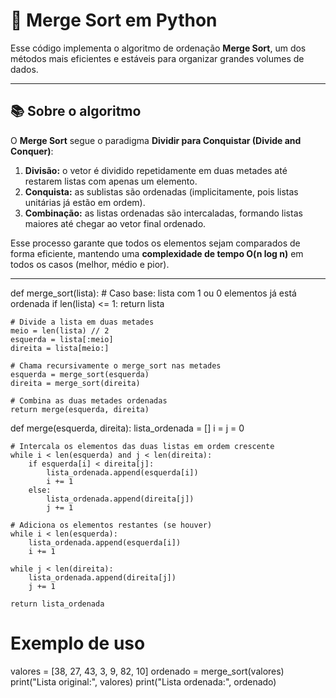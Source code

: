 # 🧩 Merge Sort em Python

Esse código implementa o algoritmo de ordenação **Merge Sort**, um dos métodos mais eficientes e estáveis para organizar grandes volumes de dados.  

---

## 📚 Sobre o algoritmo

O **Merge Sort** segue o paradigma **Dividir para Conquistar (Divide and Conquer)**:

1. **Divisão:** o vetor é dividido repetidamente em duas metades até restarem listas com apenas um elemento.
2. **Conquista:** as sublistas são ordenadas (implicitamente, pois listas unitárias já estão em ordem).
3. **Combinação:** as listas ordenadas são intercaladas, formando listas maiores até chegar ao vetor final ordenado.

Esse processo garante que todos os elementos sejam comparados de forma eficiente, mantendo uma **complexidade de tempo O(n log n)** em todos os casos (melhor, médio e pior).

---

def merge_sort(lista):
    # Caso base: lista com 1 ou 0 elementos já está ordenada
    if len(lista) <= 1:
        return lista

    # Divide a lista em duas metades
    meio = len(lista) // 2
    esquerda = lista[:meio]
    direita = lista[meio:]

    # Chama recursivamente o merge_sort nas metades
    esquerda = merge_sort(esquerda)
    direita = merge_sort(direita)

    # Combina as duas metades ordenadas
    return merge(esquerda, direita)


def merge(esquerda, direita):
    lista_ordenada = []
    i = j = 0

    # Intercala os elementos das duas listas em ordem crescente
    while i < len(esquerda) and j < len(direita):
        if esquerda[i] < direita[j]:
            lista_ordenada.append(esquerda[i])
            i += 1
        else:
            lista_ordenada.append(direita[j])
            j += 1

    # Adiciona os elementos restantes (se houver)
    while i < len(esquerda):
        lista_ordenada.append(esquerda[i])
        i += 1

    while j < len(direita):
        lista_ordenada.append(direita[j])
        j += 1

    return lista_ordenada


# Exemplo de uso
valores = [38, 27, 43, 3, 9, 82, 10]
ordenado = merge_sort(valores)
print("Lista original:", valores)
print("Lista ordenada:", ordenado)

